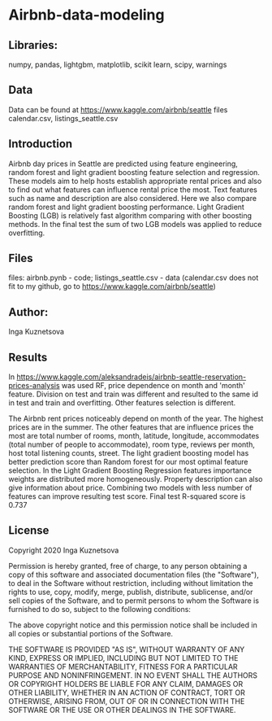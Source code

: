 # Airbnb-data-modeling
## Libraries:
numpy, pandas, lightgbm, matplotlib, scikit learn, scipy, warnings
## Data
Data can be found at https://www.kaggle.com/airbnb/seattle files calendar.csv, listings_seattle.csv
## Introduction
Airbnb day prices in Seattle are predicted using feature engineering, random forest and light gradient boosting feature selection and regression. These models aim to help hosts establish appropriate rental prices and also to find out what features can influence rental price the most. Text features such as name and description are also considered. 
Here we also compare random forest and light gradient boosting performance. Light Gradient Boosting (LGB) is relatively fast algorithm comparing with other boosting methods. In the final test the sum of two LGB models was applied to reduce overfitting. 
## Files
files: airbnb.pynb - code; listings_seattle.csv - data (calendar.csv does not fit to my github, go to https://www.kaggle.com/airbnb/seattle)
## Author:
Inga Kuznetsova
## Results
In https://www.kaggle.com/aleksandradeis/airbnb-seattle-reservation-prices-analysis was used RF, price dependence on month and 'month' feature. Division on test and train was different and resulted to the same id in test and train and overfitting.  Other features selection is different.

The Airbnb rent prices noticeably depend on month of the year. The highest prices are in the summer. 
The other features that are influence prices the most are total number of rooms, month, latitude, longitude, accommodates (total number of people to accommodate), room type, reviews per month, host total listening counts, street.
The light gradient boosting model has better prediction score than Random forest for our most optimal feature selection. In the Light Gradient Boosting Regression features importance weights are distributed more homogeneously. 
Property description can also give information about price. 
Combining two models with less number of features can improve resulting test score. Final test R-squared score is 0.737

## License
Copyright 2020 Inga Kuznetsova

Permission is hereby granted, free of charge, to any person obtaining a copy of this software and associated documentation files (the "Software"), to deal in the Software without restriction, including without limitation the rights to use, copy, modify, merge, publish, distribute, sublicense, and/or sell copies of the Software, and to permit persons to whom the Software is furnished to do so, subject to the following conditions:

The above copyright notice and this permission notice shall be included in all copies or substantial portions of the Software.

THE SOFTWARE IS PROVIDED "AS IS", WITHOUT WARRANTY OF ANY KIND, EXPRESS OR IMPLIED, INCLUDING BUT NOT LIMITED TO THE WARRANTIES OF MERCHANTABILITY, FITNESS FOR A PARTICULAR PURPOSE AND NONINFRINGEMENT. IN NO EVENT SHALL THE AUTHORS OR COPYRIGHT HOLDERS BE LIABLE FOR ANY CLAIM, DAMAGES OR OTHER LIABILITY, WHETHER IN AN ACTION OF CONTRACT, TORT OR OTHERWISE, ARISING FROM, OUT OF OR IN CONNECTION WITH THE SOFTWARE OR THE USE OR OTHER DEALINGS IN THE SOFTWARE.

